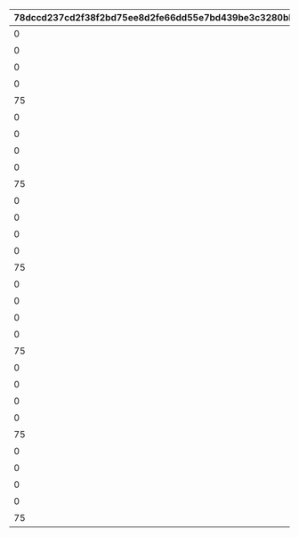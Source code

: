 |78dccd237cd2f38f2bd75ee8d2fe66dd55e7bd439be3c3280bbbcf22162ecc2f|b68f90dd33da7d9bfe09a60a735dcdf8a7af05531ff8d729426f62cd91dd4c54|0b2516a0a1460e795be7fb5df022f6188656c0e4e97016418571dfdbd0851f57|815e4a363c4eff4cb0348b538722a4ff7157a08fe6028a3eef3f79333c479245|fa5cd46fd3cb281618b3b4b24e8584d2b399b759bc01b4927123bffb515e0ab9|8d0e5322d04f08c5d87e34a51351981cf7fc7a1bbb70b504de3357c65515a1be|80327be51d1b4141ebc5e9e7e8d5872c8949fc4179aa82125a5e17df660fb6bc|16908510557ef3d3c31dfbc652eda275ed7cc54a20597ee58cfc2a807da21f16|1710c6533f06e503b96cf77b9644ee244bb4a6159d3949dd970f584e39ee2434|f46b7ee8bf2c4b4120661c37840059a750ccda25c8165a79437fe4a553c2bfcc|82454cbef8544358ebe3c92ec786e25c9fef332392b1d123898d78f8073616e4|
| --- | --- | --- | --- | --- | --- | --- | --- | --- | --- | --- |
|0|10116|1|0|0|10143105|0|イワアライグマの生態メモ①|1|10116111|207300|
|0|10116|2|0|0|0|0|イワアライグマの生態メモ②|1|10116112|207300|
|0|10116|3|0|0|0|0|イワアライグマの生態メモ③|1|10116113|207300|
|0|10116|4|0|0|0|0|イワアライグマの生態メモ④|1|10116114|207300|
|75|10116|5|1|91002|0|8|洗い物のお師匠さま|1|10116115|207300|
|0|10116|1|0|0|0|0|ワッパダヌキの生態メモ①|1|10116121|207000|
|0|10116|2|0|0|0|0|ワッパダヌキの生態メモ②|1|10116122|207000|
|0|10116|3|0|0|0|0|ワッパダヌキの生態メモ③|1|10116123|207000|
|0|10116|4|0|0|0|0|ワッパダヌキの生態メモ④|1|10116124|207000|
|75|10116|5|1|91002|0|8|小さな再会と一化かし|1|10116125|207000|
|0|10116|1|0|0|0|0|ゴブリングレートの生態メモ①|1|10116131|305700|
|0|10116|2|0|0|0|0|ゴブリングレートの生態メモ②|1|10116132|305700|
|0|10116|3|0|0|0|0|ゴブリングレートの生態メモ③|1|10116133|305700|
|0|10116|4|0|0|0|0|ゴブリングレートの生態メモ④|1|10116134|305700|
|75|10116|5|1|91002|0|8|学びはまず形から|1|10116135|305700|
|0|10116|1|0|0|10143105|0|スリーピィオウルの生態メモ①|2|10116211|206900|
|0|10116|2|0|0|0|0|スリーピィオウルの生態メモ②|2|10116212|206900|
|0|10116|3|0|0|0|0|スリーピィオウルの生態メモ③|2|10116213|206900|
|0|10116|4|0|0|0|0|スリーピィオウルの生態メモ④|2|10116214|206900|
|75|10116|5|1|91002|0|8|天にも昇る寝心地|2|10116215|206900|
|0|10116|1|0|0|0|0|ライライの生態メモ①|2|10116221|304600|
|0|10116|2|0|0|0|0|ライライの生態メモ②|2|10116222|304600|
|0|10116|3|0|0|0|0|ライライの生態メモ③|2|10116223|304600|
|0|10116|4|0|0|0|0|ライライの生態メモ④|2|10116224|304600|
|75|10116|5|1|91002|0|8|それぞれの在り方を大切に|2|10116225|304600|
|0|10116|1|0|0|0|0|ニャットの生態メモ①|2|10116231|215300|
|0|10116|2|0|0|0|0|ニャットの生態メモ②|2|10116232|215300|
|0|10116|3|0|0|0|0|ニャットの生態メモ③|2|10116233|215300|
|0|10116|4|0|0|0|0|ニャットの生態メモ④|2|10116234|215300|
|75|10116|5|1|91002|0|8|あなたが教えてくれたこと|2|10116235|215300|